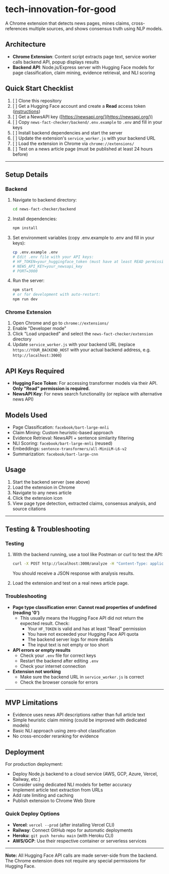 # tech-innovation-for-good

A Chrome extension that detects news pages, mines claims, cross-references multiple sources, and shows consensus truth using NLP models.

## Architecture

- **Chrome Extension**: Content script extracts page text, service worker calls backend API, popup displays results
- **Backend API**: Node.js/Express server with Hugging Face models for page classification, claim mining, evidence retrieval, and NLI scoring

## Quick Start Checklist

1. [ ] Clone this repository
2. [ ] Get a Hugging Face account and create a **Read** access token ([instructions](https://huggingface.co/settings/tokens))
3. [ ] Get a NewsAPI key ([https://newsapi.org/](https://newsapi.org/))
4. [ ] Copy `news-fact-checker/backend/.env.example` to `.env` and fill in your keys
5. [ ] Install backend dependencies and start the server
6. [ ] Update the extension's `service_worker.js` with your backend URL
7. [ ] Load the extension in Chrome via `chrome://extensions/`
8. [ ] Test on a news article page (must be published at least 24 hours before)

---


## Setup Details

### Backend

1. Navigate to backend directory:
   ```bash
   cd news-fact-checker/backend
   ```

2. Install dependencies:
   ```bash
   npm install
   ```

3. Set environment variables (copy .env.example to .env and fill in your keys):
   ```bash
   cp .env.example .env
   # Edit .env file with your API keys:
   # HF_TOKEN=your_huggingface_token (must have at least READ permission)
   # NEWS_API_KEY=your_newsapi_key
   # PORT=3000
   ```

4. Run the server:
   ```bash
   npm start
   # or for development with auto-restart:
   npm run dev
   ```

### Chrome Extension

1. Open Chrome and go to `chrome://extensions/`
2. Enable "Developer mode" 
3. Click "Load unpacked" and select the `news-fact-checker/extension` directory
4. Update `service_worker.js` with your backend URL (replace `https://YOUR_BACKEND_HOST` with your actual backend address, e.g. `http://localhost:3000`)

## API Keys Required

- **Hugging Face Token**: For accessing transformer models via their API. **Only "Read" permission is required.**
- **NewsAPI Key**: For news search functionality (or replace with alternative news API)

## Models Used

- Page Classification: `facebook/bart-large-mnli`
- Claim Mining: Custom heuristic-based approach
- Evidence Retrieval: NewsAPI + sentence similarity filtering
- NLI Scoring: `facebook/bart-large-mnli` (reused)
- Embeddings: `sentence-transformers/all-MiniLM-L6-v2`
- Summarization: `facebook/bart-large-cnn`

## Usage

1. Start the backend server (see above)
2. Load the extension in Chrome
3. Navigate to any news article
4. Click the extension icon
5. View page type detection, extracted claims, consensus analysis, and source citations

---

## Testing & Troubleshooting

### Testing

1. With the backend running, use a tool like Postman or curl to test the API:
    ```bash
    curl -X POST http://localhost:3000/analyze -H "Content-Type: application/json" -d '{"text": "Your news article text here."}'
    ```
    You should receive a JSON response with analysis results.

2. Load the extension and test on a real news article page.

### Troubleshooting

- **Page type classification error: Cannot read properties of undefined (reading '0')**
   - This usually means the Hugging Face API did not return the expected result. Check:
      - Your `HF_TOKEN` is valid and has at least "Read" permission
      - You have not exceeded your Hugging Face API quota
      - The backend server logs for more details
      - The input text is not empty or too short
- **API errors or empty results**
   - Check your `.env` file for correct keys
   - Restart the backend after editing `.env`
   - Check your internet connection
- **Extension not working**
   - Make sure the backend URL in `service_worker.js` is correct
   - Check the browser console for errors

---

## MVP Limitations

- Evidence uses news API descriptions rather than full article text
- Simple heuristic claim mining (could be improved with dedicated models)
- Basic NLI approach using zero-shot classification
- No cross-encoder reranking for evidence

## Deployment

For production deployment:
- Deploy Node.js backend to a cloud service (AWS, GCP, Azure, Vercel, Railway, etc.)
- Consider using dedicated NLI models for better accuracy
- Implement article text extraction from URLs
- Add rate limiting and caching
- Publish extension to Chrome Web Store

### Quick Deploy Options
- **Vercel**: `vercel --prod` (after installing Vercel CLI)
- **Railway**: Connect GitHub repo for automatic deployments
- **Heroku**: `git push heroku main` (with Heroku CLI)
- **AWS/GCP**: Use their respective container or serverless services

---

**Note:** All Hugging Face API calls are made server-side from the backend. The Chrome extension does not require any special permissions for Hugging Face.